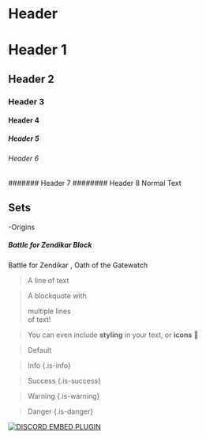 <!-- TITLE: Testpage -->
<!-- SUBTITLE: A quick summary of Testpage -->

# Header

# Header 1
## Header 2
### Header 3
#### Header 4
##### Header 5
###### Header 6
####### Header 7
######## Header 8
Normal Text
## Sets
-Origins
##### Battle for Zendikar Block
Battle for Zendikar , Oath of the Gatewatch

> A line of text

> A blockquote with
> 
> multiple lines  
> of text!

> You can even include **styling** in your text, or **icons** :apple:

> Default

> Info
{.is-info}

> Success
{.is-success}

> Warning
{.is-warning}

> Danger
{.is-danger}

<a href="https://discord.gg/nSceXUe">![DISCORD EMBED PLUGIN](https://discordapp.com/api/guilds/270013046649257984/widget.png?style=banner2)</a>
